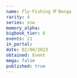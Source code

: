 ```yaml
---
name: Fly-Fishing M'Benga
rarity: 4
series: snw
memory_alpha:
bigbook_tier: 6
events: 21
in_portal:
date: 02/08/2023
obtained: Event
mega: false
published: true
---
```



